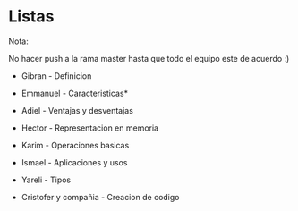 # Listas

Nota: 

No hacer push a la rama master hasta que todo el equipo este de acuerdo :)



* Gibran - Definicion
* Emmanuel -  Caracteristicas* 
* Adiel	 - Ventajas y desventajas 
* Hector - Representacion en memoria
* Karim	 - Operaciones basicas
* Ismael	- Aplicaciones y usos 
* Yareli	 -  Tipos

* Cristofer y compañia - Creacion de codigo 
